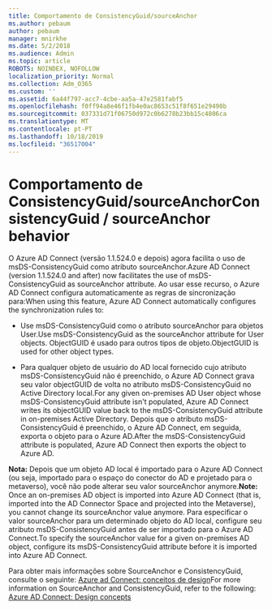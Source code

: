 ```yaml
---
title: Comportamento de ConsistencyGuid/sourceAnchor
ms.author: pebaum
author: pebaum
manager: mnirkhe
ms.date: 5/2/2018
ms.audience: Admin
ms.topic: article
ROBOTS: NOINDEX, NOFOLLOW
localization_priority: Normal
ms.collection: Adm_O365
ms.custom: ''
ms.assetid: 6a44f797-acc7-4cbe-aa5a-47e2581fabf5
ms.openlocfilehash: f0ff94a8e46f1fb4e0ac8653c51f8f651e29498b
ms.sourcegitcommit: 037331d71f06750d972c0b6278b23bb15c4806ca
ms.translationtype: MT
ms.contentlocale: pt-PT
ms.lasthandoff: 10/18/2019
ms.locfileid: "36517004"
---
```

# <a name="consistencyguid--sourceanchor-behavior"></a><span data-ttu-id="8b28e-102">Comportamento de ConsistencyGuid/sourceAnchor</span><span class="sxs-lookup"><span data-stu-id="8b28e-102">ConsistencyGuid / sourceAnchor behavior</span></span>

<span data-ttu-id="8b28e-103">O Azure AD Connect (versão 1.1.524.0 e depois) agora facilita o uso de msDS-ConsistencyGuid como atributo sourceAnchor.</span><span class="sxs-lookup"><span data-stu-id="8b28e-103">Azure AD Connect (version 1.1.524.0 and after) now facilitates the use of msDS-ConsistencyGuid as sourceAnchor attribute.</span></span> <span data-ttu-id="8b28e-104">Ao usar esse recurso, o Azure AD Connect configura automaticamente as regras de sincronização para:</span><span class="sxs-lookup"><span data-stu-id="8b28e-104">When using this feature, Azure AD Connect automatically configures the synchronization rules to:</span></span>
  
- <span data-ttu-id="8b28e-105">Use msDS-ConsistencyGuid como o atributo sourceAnchor para objetos User.</span><span class="sxs-lookup"><span data-stu-id="8b28e-105">Use msDS-ConsistencyGuid as the sourceAnchor attribute for User objects.</span></span> <span data-ttu-id="8b28e-106">ObjectGUID é usado para outros tipos de objeto.</span><span class="sxs-lookup"><span data-stu-id="8b28e-106">ObjectGUID is used for other object types.</span></span>
    
- <span data-ttu-id="8b28e-107">Para qualquer objeto de usuário do AD local fornecido cujo atributo msDS-ConsistencyGuid não é preenchido, o Azure AD Connect grava seu valor objectGUID de volta no atributo msDS-ConsistencyGuid no Active Directory local.</span><span class="sxs-lookup"><span data-stu-id="8b28e-107">For any given on-premises AD User object whose msDS-ConsistencyGuid attribute isn't populated, Azure AD Connect writes its objectGUID value back to the msDS-ConsistencyGuid attribute in on-premises Active Directory.</span></span> <span data-ttu-id="8b28e-108">Depois que o atributo msDS-ConsistencyGuid é preenchido, o Azure AD Connect, em seguida, exporta o objeto para o Azure AD.</span><span class="sxs-lookup"><span data-stu-id="8b28e-108">After the msDS-ConsistencyGuid attribute is populated, Azure AD Connect then exports the object to Azure AD.</span></span>
    
 <span data-ttu-id="8b28e-109">**Nota:** Depois que um objeto AD local é importado para o Azure AD Connect (ou seja, importado para o espaço do conector do AD e projetado para o metaverso), você não pode alterar seu valor sourceAnchor anymore.</span><span class="sxs-lookup"><span data-stu-id="8b28e-109">**Note:** Once an on-premises AD object is imported into Azure AD Connect (that is, imported into the AD Connector Space and projected into the Metaverse), you cannot change its sourceAnchor value anymore.</span></span> <span data-ttu-id="8b28e-110">Para especificar o valor sourceAnchor para um determinado objeto do AD local, configure seu atributo msDS-ConsistencyGuid antes de ser importado para o Azure AD Connect.</span><span class="sxs-lookup"><span data-stu-id="8b28e-110">To specify the sourceAnchor value for a given on-premises AD object, configure its msDS-ConsistencyGuid attribute before it is imported into Azure AD Connect.</span></span> 
  
<span data-ttu-id="8b28e-111">Para obter mais informações sobre SourceAnchor e ConsistencyGuid, consulte o seguinte: [Azure ad Connect: conceitos de design](https://docs.microsoft.com/azure/active-directory/connect/active-directory-aadconnect-design-concepts)</span><span class="sxs-lookup"><span data-stu-id="8b28e-111">For more information on SourceAnchor and ConsistencyGuid, refer to the following: [Azure AD Connect: Design concepts](https://docs.microsoft.com/azure/active-directory/connect/active-directory-aadconnect-design-concepts)</span></span>
  

